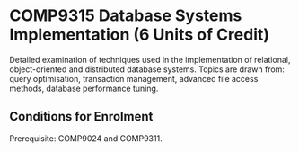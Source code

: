 # COMP9315 Database Systems Implementation (6 Units of Credit)  

Detailed examination of techniques used in the implementation of relational, object-oriented and distributed database systems. Topics are drawn from: query optimisation, transaction management, advanced file access methods, database performance tuning.  

## Conditions for Enrolment  
Prerequisite: COMP9024 and COMP9311.  

